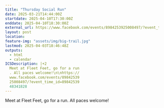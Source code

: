 ```yaml
---
title: "Thursday Social Run"
date: 2025-03-21T14:44:00Z
startdate: 2025-04-10T17:30:00Z
enddate: 2025-04-10T18:30:00Z
external_url: https://www.facebook.com/events/8984253925008497/?event_time_id=8984253948341828
layout: post
location: 
feature-img: "assets/img/big-trail.jpg"
lastmod: 2025-04-03T18:46:48Z
outputs:
  - html
  - calendar
ICSDescription: |+2
  Meet at Fleet Feet, go for a run  . All paces welcome!\n\nhttps://  www.facebook.com/events/89842539  25008497/?event_time_id=89842539  48341828
---
```


Meet at Fleet Feet, go for a run. All paces welcome!<br>
  <br>
  
